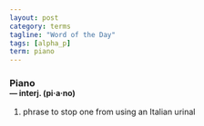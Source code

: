 ```yaml
---
layout: post
category: terms
tagline: "Word of the Day"
tags: [alpha_p]
term: piano
---
```


<h3>Piano<br/> <small>&mdash; interj. (pi<span>&middot;</span>a<span>&middot;</span>no)</small></h3>
<p><ol>
<li>phrase to stop one from using an Italian urinal</li>
</ol></p>
